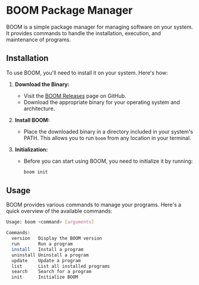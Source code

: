 # BOOM Package Manager

BOOM is a simple package manager for managing software on your system. It provides commands to handle the installation, execution, and maintenance of programs.

## Installation

To use BOOM, you'll need to install it on your system. Here's how:

1. **Download the Binary:**
   - Visit the [BOOM Releases](https://github.com/jooapa/boom/releases) page on GitHub.
   - Download the appropriate binary for your operating system and architecture.

2. **Install BOOM:**
   - Place the downloaded binary in a directory included in your system's PATH. This allows you to run `boom` from any location in your terminal.

3. **Initialization:**
   - Before you can start using BOOM, you need to initialize it by running:
     ```bash
     boom init
     ```

## Usage

BOOM provides various commands to manage your programs. Here's a quick overview of the available commands:

```bash
Usage: boom <command> [arguments]

Commands:
  version   Display the BOOM version
  run       Run a program
  install   Install a program
  uninstall Uninstall a program
  update    Update a program
  list      List all installed programs
  search    Search for a program
  init      Initialize BOOM

